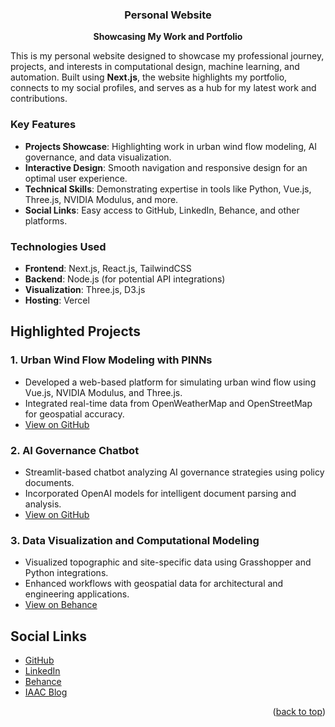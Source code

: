 <a id="readme-top"></a>

<div align="center">
<!--     <img src="./web-app/src/assets/img/logo-b.png" alt="Logo" width="200"> -->
  <h3 align="center">Personal Website</h3>
  <p align="center" style="font-weight: bold;">Showcasing My Work and Portfolio<br>
  </p>
</div>

<p>This is my personal website designed to showcase my professional journey, projects, and interests in computational design, machine learning, and automation. Built using <strong>Next.js</strong>, the website highlights my portfolio, connects to my social profiles, and serves as a hub for my latest work and contributions.</p>

<h3>Key Features</h3>
<ul>
  <li><strong>Projects Showcase</strong>: Highlighting work in urban wind flow modeling, AI governance, and data visualization.</li>
  <li><strong>Interactive Design</strong>: Smooth navigation and responsive design for an optimal user experience.</li>
  <li><strong>Technical Skills</strong>: Demonstrating expertise in tools like Python, Vue.js, Three.js, NVIDIA Modulus, and more.</li>
  <li><strong>Social Links</strong>: Easy access to GitHub, LinkedIn, Behance, and other platforms.</li>
</ul>

<h3>Technologies Used</h3>
<ul>
  <li><strong>Frontend</strong>: Next.js, React.js, TailwindCSS</li>
  <li><strong>Backend</strong>: Node.js (for potential API integrations)</li>
  <li><strong>Visualization</strong>: Three.js, D3.js</li>
  <li><strong>Hosting</strong>: Vercel</li>
</ul>

<!-- Projects Section -->
<h2>Highlighted Projects</h2>

<h3>1. Urban Wind Flow Modeling with PINNs</h3>
<ul>
  <li>Developed a web-based platform for simulating urban wind flow using Vue.js, NVIDIA Modulus, and Three.js.</li>
  <li>Integrated real-time data from OpenWeatherMap and OpenStreetMap for geospatial accuracy.</li>
  <li><a href="https://github.com/ronmaccms/macadThesis24" target="_blank">View on GitHub</a></li>
</ul>

<h3>2. AI Governance Chatbot</h3>
<ul>
  <li>Streamlit-based chatbot analyzing AI governance strategies using policy documents.</li>
  <li>Incorporated OpenAI models for intelligent document parsing and analysis.</li>
  <li><a href="https://github.com/ronmaccms/llm-chatbot" target="_blank">View on GitHub</a></li>
</ul>

<h3>3. Data Visualization and Computational Modeling</h3>
<ul>
  <li>Visualized topographic and site-specific data using Grasshopper and Python integrations.</li>
  <li>Enhanced workflows with geospatial data for architectural and engineering applications.</li>
  <li><a href="https://www.behance.net/gallery/213493537/Data-Visualization-and-Computational-Modeling" target="_blank">View on Behance</a></li>
</ul>

<h2>Social Links</h2>
<ul>
  <li><a href="https://github.com/ronmaccms" target="_blank">GitHub</a></li>
  <li><a href="https://www.linkedin.com/in/andres-roncal-1b148a132/" target="_blank">LinkedIn</a></li>
  <li><a href="https://www.behance.net/Ronmacc" target="_blank">Behance</a></li>
  <li><a href="https://blog.iaac.net/user/ronmacc/" target="_blank">IAAC Blog</a></li>
</ul>

<p align="right">(<a href="#readme-top">back to top</a>)</p>
